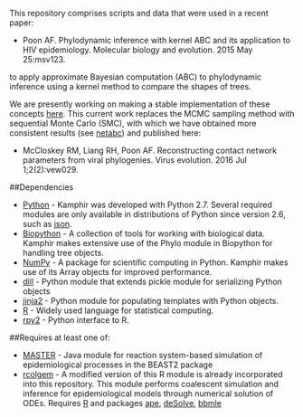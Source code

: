 This repository comprises scripts and data that were used in a recent paper:

* Poon AF. Phylodynamic inference with kernel ABC and its application to HIV epidemiology. Molecular biology and evolution. 2015 May 25:msv123.

to apply approximate Bayesian computation (ABC) to phylodynamic inference using a kernel method to compare the shapes of trees.

We are presently working on making a stable implementation of these concepts [here](http://github.com/PoonLab/Kaphi).
This current work replaces the MCMC sampling method with sequential Monte Carlo (SMC), with which we have obtained more consistent results (see [netabc](http://github.com/rmcclosk/netabc)) and published here:

* McCloskey RM, Liang RH, Poon AF. Reconstructing contact network parameters from viral phylogenies. Virus evolution. 2016 Jul 1;2(2):vew029.


##Dependencies
* [Python](https://www.python.org/) - Kamphir was developed with Python 2.7.  Several required modules are only available in distributions of Python since version 2.6, such as [json](https://docs.python.org/2/library/json.html).
* [Biopython](http://biopython.org/wiki/Main_Page) - A collection of tools for working with biological data.  Kamphir makes extensive use of the Phylo module in Biopython for handling tree objects.
* [NumPy](http://www.numpy.org/) - A package for scientific computing in Python.  Kamphir makes use of its Array objects for improved performance.
* [dill](https://pypi.python.org/pypi/dill) - Python module that extends pickle module for serializing Python objects
* [jinja2](http://jinja.pocoo.org/) - Python module for populating templates with Python objects.
* [R](http://www.r-project.org/) - Widely used language for statistical computing.
* [rpy2](http://rpy.sourceforge.net/) - Python interface to R.
 
##Requires at least one of:
* [MASTER](http://compevol.github.io/MASTER/) - Java module for reaction system-based simulation of epidemiological processes in the BEAST2 package
* [rcolgem](http://colgem.r-forge.r-project.org/) - A modified version of this R module is already incorporated into this repository.  This module performs coalescent simulation and inference for epidemiological models through numerical solution of ODEs.  Requires [R](http://cran.r-project.org/) and packages [ape](http://cran.r-project.org/web/packages/ape/index.html), [deSolve](http://cran.r-project.org/web/packages/deSolve/index.html), [bbmle](http://cran.r-project.org/web/packages/bbmle/index.html)

